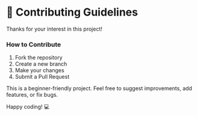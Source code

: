 # 🤝 Contributing Guidelines

Thanks for your interest in this project!

### How to Contribute
1. Fork the repository
2. Create a new branch
3. Make your changes
4. Submit a Pull Request

This is a beginner-friendly project. Feel free to suggest improvements, add features, or fix bugs.

Happy coding! 💻
